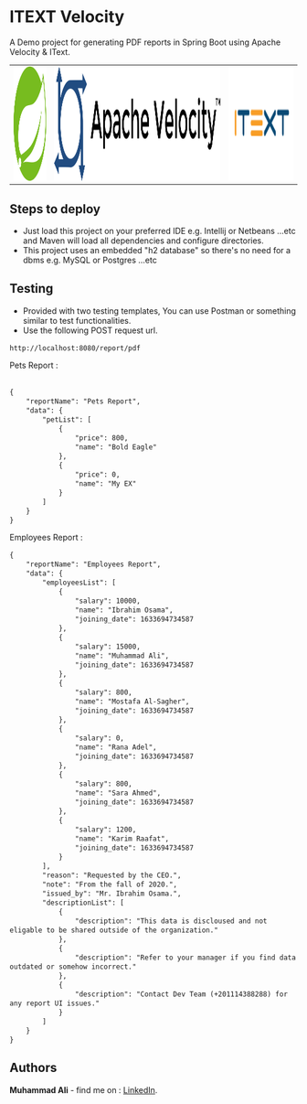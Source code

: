 # ITEXT Velocity
  
A Demo project for generating PDF reports in Spring Boot using Apache Velocity &amp; IText.  

<p align="center">
  <table>
    <tr>
      <td> <img src="src/main/resources/static/images/spring.svg" height="200"/></td>
      <td><img src="src/main/resources/static/images/apache_velocity.svg" height="200"/></td>
      <td><img src="src/main/resources/static/images/itext.svg" height="200" /></td>
    </tr>
  </table>
</p>

## Steps to deploy
- Just load this project on your preferred IDE e.g. Intellij or Netbeans ...etc and Maven will load all dependencies
  and configure directories.  
- This project uses an embedded "h2 database" so there's no need for a dbms e.g. MySQL or Postgres ...etc  

## Testing
- Provided with two testing templates, You can use Postman or something similar to test functionalities.
- Use the following POST request url.
```
http://localhost:8080/report/pdf
```  
Pets Report :
```

{
    "reportName": "Pets Report",
    "data": {
        "petList": [
            {
                "price": 800,
                "name": "Bold Eagle"
            },
            {
                "price": 0,
                "name": "My EX"
            }
        ]
    }
}

```
 Employees Report :
```
{
    "reportName": "Employees Report",
    "data": {
        "employeesList": [
            {
                "salary": 10000,
                "name": "Ibrahim Osama",
                "joining_date": 1633694734587
            },
            {
                "salary": 15000,
                "name": "Muhammad Ali",
                "joining_date": 1633694734587
            },
            {
                "salary": 800,
                "name": "Mostafa Al-Sagher",
                "joining_date": 1633694734587
            },
            {
                "salary": 0,
                "name": "Rana Adel",
                "joining_date": 1633694734587
            },
            {
                "salary": 800,
                "name": "Sara Ahmed",
                "joining_date": 1633694734587
            },
            {
                "salary": 1200,
                "name": "Karim Raafat",
                "joining_date": 1633694734587
            }
        ],
        "reason": "Requested by the CEO.",
        "note": "From the fall of 2020.",
        "issued_by": "Mr. Ibrahim Osama.",
        "descriptionList": [
            {
                "description": "This data is discloused and not eligable to be shared outside of the organization."
            },
            {
                "description": "Refer to your manager if you find data outdated or somehow incorrect."
            },
            {
                "description": "Contact Dev Team (+201114388288) for any report UI issues."
            }
        ]
    }
}
```  

## Authors  
   **Muhammad Ali** - find me on : [LinkedIn](https://www.linkedin.com/in/zatribune).    
